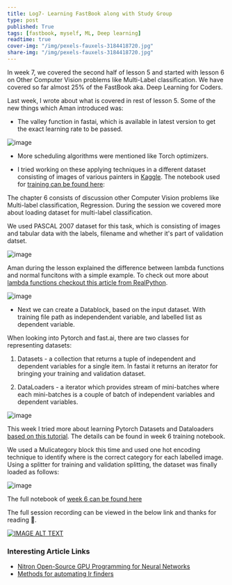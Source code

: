```yaml
---
title: Log7- Learning FastBook along with Study Group
type: post
published: True
tags: [fastbook, myself, ML, Deep learning]
readtime: true
cover-img: "/img/pexels-fauxels-3184418720.jpg"
share-img: "/img/pexels-fauxels-3184418720.jpg"
---
```


In week 7, we covered the second half of lesson 5 and started with lesson 6 on Other Computer Vision problems like Multi-Label classification.
We have covered so far almost 25% of the FastBook aka. Deep Learning for Coders.

Last week, I wrote about what is covered in rest of lesson 5. Some of the new things which Aman introduced was:

- The valley function in fastai, which is available in latest version to get the exact learning rate to be passed.

![image](https://user-images.githubusercontent.com/24592806/127098208-2834b83f-6245-41f6-b1f0-2a64f27c24a3.png)


- More scheduling algorithms were mentioned like Torch optimizers.

- I tried working on these applying techniques in a different dataset consisting of images of various painters in [Kaggle](https://www.kaggle.com/c/dsnet-kaggledays-hackathon).
The notebook used for [training can be found here](https://www.kaggle.com/kurianbenoy/fastai-classifying-artists-image):

The chapter 6 consists of discussion other Computer Vision problems like Multi-label classification, Regression. During the session we
covered more about loading dataset for multi-label classification.

We used PASCAL 2007 dataset for this task, which is consisting of images and tabular data with the labels, filename and whether it's part of validation datset.

![image](https://user-images.githubusercontent.com/24592806/127386125-c9f4cee4-21c8-44e5-b25f-49dbe630c014.png)

Aman during the lesson explained the difference between lambda functions and normal funcitons with a simple example. To check out more
about [lambda functions checkout this article from RealPython](https://realpython.com/python-lambda/).

![image](https://user-images.githubusercontent.com/24592806/127386558-1e469f3a-4208-4b8a-bb51-b8803654be19.png)

- Next we can create a Datablock, based on the input dataset. With training file path as independendent variable, and labelled list as dependent variable.

When looking into Pytorch and fast.ai, there are two classes for representing datasets:

1. Datasets - a collection that returns a tuple of independent and dependent variables for a single item. In fastai it returns
an iterator for bringing your training and validation dataset.

2. DataLoaders - a iterator which provides stream of mini-batches where each mini-batches is a couple of batch of independent variables and dependent variables.

![image](https://user-images.githubusercontent.com/24592806/127388520-3af22116-08ea-416e-bbdc-04dd75532a89.png)

This week I tried more about learning Pytorch Datasets and Dataloaders [based on this tutorial](https://pytorch.org/tutorials/beginner/basics/data_tutorial.html). 
The details can be found in week 6 training notebook.


We used a Mulicategory block this time and used one hot encoding technique to identify where is the correct category for each labelled image.
Using a splitter for training and validation splitting, the dataset was finally loaded as follows:

![image](https://user-images.githubusercontent.com/24592806/127388600-ac2004f0-8a8d-4060-a88d-fc06017eb8fb.png)

The full notebook of [week 6 can be found here](https://gist.github.com/kurianbenoy/7aed9bc9858772d843dfdbaed410255b)

The full session recording can be viewed in the below link and thanks for reading 🙏.

[![IMAGE ALT TEXT](http://img.youtube.com/vi/NI109pZgXPU/0.jpg)](https://youtu.be/NI109pZgXPU "Session Recordings of Week 7")

### Interesting Article Links

- [Nitron Open-Source GPU Programming for Neural Networks](https://www.openai.com/blog/triton/)
- [Methods for automating lr finders](https://www.novetta.com/2021/03/learning-rate/)
